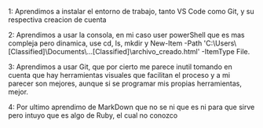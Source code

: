 <p>1: Aprendimos a instalar el entorno de trabajo, tanto VS Code como Git, y su respectiva creacion de cuenta</p>
<p>2: Aprendimos a usar la consola, en mi caso user powerShell que es mas compleja pero dinamica, use cd, ls, mkdir y New-Item -Path 'C:\Users\[Classified]\Documents\...[Classified]\archivo_creado.html' -ItemType File.</p>
<p>3: Aprendimos a usar Git, que por cierto me parece inutil tomando en cuenta que hay herramientas visuales que facilitan el proceso y a mi parecer son mejores, aunque si se programar mis propias herramientas, mejor.</p>
<p>4: Por ultimo aprendimo de MarkDown que no se ni que es ni para que sirve pero intuyo que es algo de Ruby, el cual no conozco</p>
